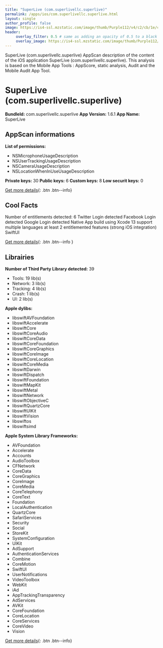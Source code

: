 ```yaml
---
title: "SuperLive (com.superlivellc.superlive)"
permalink: /apps/ios/com.superlivellc.superlive.html
layout: single
author_profile: false
image: https://is4-ssl.mzstatic.com/image/thumb/Purple112/v4/c2/cb/1e/c2cb1e71-05a4-e7a4-ed03-33eb531750ff/AppIcon-0-0-1x_U007emarketing-0-0-0-10-0-0-sRGB-0-0-0-GLES2_U002c0-512MB-85-220-0-0.png/512x512bb.jpg
header: 
     overlay_filter: 0.5 # same as adding an opacity of 0.5 to a black background
     overlay_image: https://is4-ssl.mzstatic.com/image/thumb/Purple112/v4/c2/cb/1e/c2cb1e71-05a4-e7a4-ed03-33eb531750ff/AppIcon-0-0-1x_U007emarketing-0-0-0-10-0-0-sRGB-0-0-0-GLES2_U002c0-512MB-85-220-0-0.png/512x512bb.jpg
---
```

SuperLive (com.superlivellc.superlive) AppScan description of the content of the iOS application SuperLive (com.superlivellc.superlive). This analysis is based on the Mobile App Tools : AppScore, static analysis, Audit and the Mobile Audit App Tool.

# SuperLive (com.superlivellc.superlive)

**BundleId:** com.superlivellc.superlive
**App Version:** 1.6.1
**App Name:** SuperLive


## AppScan informations 

**List of permissions:** 
- NSMicrophoneUsageDescription
- NSUserTrackingUsageDescription
- NSCameraUsageDescription
- NSLocationWhenInUseUsageDescription
  
  
**Private keys:** 30
**Public keys:** 6
**Custom keys:** 8
**Low securit keys:** 0
  
[Get more details](/pricing.html){: .btn .btn--info}

## Cool Facts

Number of entitlements detected: 6
Twitter Login detected
Facebook Login detected
Google Login detected
Native App
build using Xcode 13
support multiple languages
at least 2 entitlemented features (strong iOS integration)
SwiftUI
  
[Get more details](/pricing.html){: .btn .btn--info }

## Librairies 
**Number of Third Party Library detected:** 39
- Tools: 19 lib(s)
- Network: 3 lib(s)
- Tracking: 4 lib(s)
- Crash: 1 lib(s)
- UI: 2 lib(s)


**Apple dylibs:**
- libswiftAVFoundation
- libswiftAccelerate
- libswiftCore
- libswiftCoreAudio
- libswiftCoreData
- libswiftCoreFoundation
- libswiftCoreGraphics
- libswiftCoreImage
- libswiftCoreLocation
- libswiftCoreMedia
- libswiftDarwin
- libswiftDispatch
- libswiftFoundation
- libswiftMapKit
- libswiftMetal
- libswiftNetwork
- libswiftObjectiveC
- libswiftQuartzCore
- libswiftUIKit
- libswiftVision
- libswiftos
- libswiftsimd


**Apple System Library Frameworks:**
- AVFoundation
- Accelerate
- Accounts
- AudioToolbox
- CFNetwork
- CoreData
- CoreGraphics
- CoreImage
- CoreMedia
- CoreTelephony
- CoreText
- Foundation
- LocalAuthentication
- QuartzCore
- SafariServices
- Security
- Social
- StoreKit
- SystemConfiguration
- UIKit
- AdSupport
- AuthenticationServices
- Combine
- CoreMotion
- SwiftUI
- UserNotifications
- VideoToolbox
- WebKit
- iAd
- AppTrackingTransparency
- AdServices
- AVKit
- CoreFoundation
- CoreLocation
- CoreServices
- CoreVideo
- Vision


  
[Get more details](/pricing.html){: .btn .btn--info}

